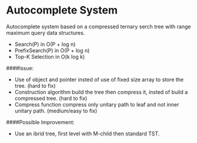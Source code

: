 # Autocomplete System

Autocomplete system based on a compressed ternary serch tree with range maximum query data structures.

- Search(P) in   O(P + log n)
- PrefixSearch(P) in   O(P + log n)
- Top-K Selection in O(k log k)

####Issue:

- Use of object and pointer insted of use of fixed size array to store the tree. (hard to fix)
- Construction algorithm build the tree then compress it, insted of build a compressed tree. (hard to fix)
- Compress function compress only unitary path to leaf and not inner unitary path. (medium/easy to fix)


####Possible Improvement:

- Use an ibrid tree, first level with M-child then standard TST.
